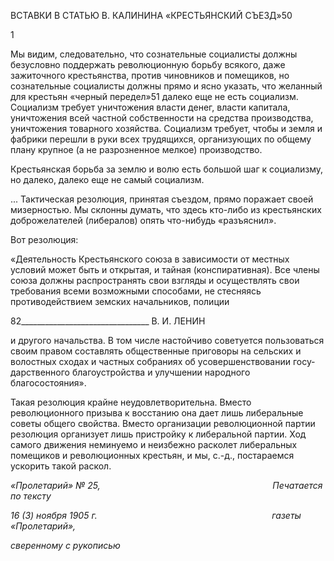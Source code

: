 ВСТАВКИ В СТАТЬЮ В. КАЛИНИНА «КРЕСТЬЯНСКИЙ СЪЕЗД»50

1

Мы видим, следовательно, что сознательные социалисты должны безусловно под­держать революционную борьбу всякого, даже зажиточного крестьянства, против чи­новников и помещиков, но сознательные социалисты должны прямо и ясно указать, что желанный для крестьян «черный передел»51 далеко еще не есть социализм. Социализм требует уничтожения власти денег, власти капитала, уничтожения всей частной собст­венности на средства производства, уничтожения товарного хозяйства. Социализм тре­бует, чтобы и земля и фабрики перешли в руки всех трудящихся, организующих по об­щему плану крупное (а не разрозненное мелкое) производство.

Крестьянская борьба за землю и волю есть большой шаг к социализму, но далеко, далеко еще не самый социализм.

... Тактическая резолюция, принятая съездом, прямо поражает своей мизерностью. Мы склонны ду­мать, что здесь кто-либо из крестьянских доброжелателей (либералов) опять что-нибудь «разъяснил».

Вот резолюция:

«Деятельность Крестьянского союза в зависимости от местных условий может быть и открытая, и тайная (конспиративная). Все члены союза должны распространять свои взгляды и осуществлять свои требования всеми возможными способами, не стесняясь противодействием земских начальников, поли­ции

  

82________________________________ В. И. ЛЕНИН

и другого начальства. В том числе настойчиво советуется пользоваться своим правом составлять обще­ственные приговоры на сельских и волостных сходах и частных собраниях об усовершенствовании госу­дарственного благоустройства и улучшении народного благосостояния».

Такая резолюция крайне неудовлетворительна. Вместо революционного призыва к восстанию она дает лишь либеральные советы общего свойства. Вместо организации революционной партии резолюция организует лишь пристройку к либеральной партии. Ход самого движения неминуемо и неизбежно расколет либеральных помещиков и ре­волюционных крестьян, и мы, с.-д., постараемся ускорить такой раскол.

_«Пролетарий» № 25,                                                                      Печатается по тексту_

_16 (3) ноября 1905 г.                                                                       газеты «Пролетарий»,_

_сверенному с рукописью_